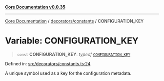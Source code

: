 [**Core Documentation v0.0.35**](../../../README.md)

***

[Core Documentation](../../../modules.md) / [decorators/constants](../README.md) / CONFIGURATION\_KEY

# Variable: CONFIGURATION\_KEY

> `const` **CONFIGURATION\_KEY**: *typeof* [`CONFIGURATION_KEY`](CONFIGURATION_KEY.md)

Defined in: [src/decorators/constants.ts:24](https://github.com/stonemjs/core/blob/83759020101bdf94fc7c7a0d8609e63689d57c0f/src/decorators/constants.ts#L24)

A unique symbol used as a key for the configuration metadata.
